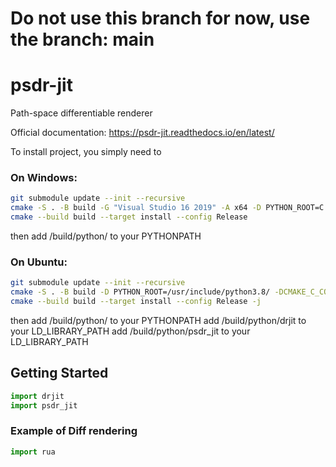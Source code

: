 # Do not use this branch for now, use the branch: main

# psdr-jit
Path-space differentiable renderer

Official documentation: https://psdr-jit.readthedocs.io/en/latest/

To install project, you simply need to

### On Windows:
```bash
git submodule update --init --recursive
cmake -S . -B build -G "Visual Studio 16 2019" -A x64 -D PYTHON_ROOT=C:/ProgramData/Anaconda3
cmake --build build --target install --config Release
```
then add /build/python/ to your PYTHONPATH

### On Ubuntu:
```bash
git submodule update --init --recursive
cmake -S . -B build -D PYTHON_ROOT=/usr/include/python3.8/ -DCMAKE_C_COMPILER=gcc-9 -DCMAKE_CXX_COMPILER=g++-9
cmake --build build --target install --config Release -j
```
then add /build/python/ to your PYTHONPATH
add /build/python/drjit to your LD_LIBRARY_PATH
add /build/python/psdr_jit to your LD_LIBRARY_PATH

## Getting Started
```python
import drjit
import psdr_jit
```

### Example of Diff rendering

```python
import rua
```
